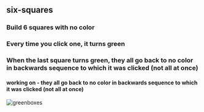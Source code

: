 ## six-squares

### Build 6 squares  with no color 
### Every time you click one, it turns green
### When the last square turns green, they all go back to no color in backwards sequence to which it was clicked (not all at once)
#### working on - they all go back to no color in backwards sequence to which it was clicked (not all at once)




![greenboxes](https://user-images.githubusercontent.com/24884380/193745321-d4b9e172-4d7a-4788-a56a-34dcc4f8bed1.jpg)
